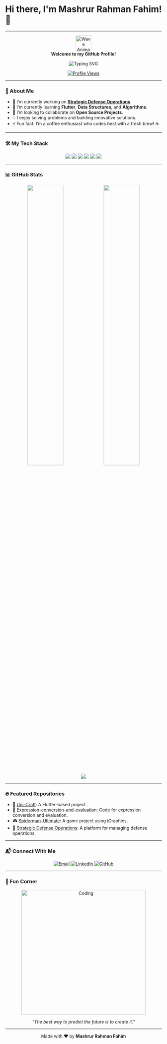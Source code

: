 # Hi there, I'm Mashrur Rahman Fahim! 🌊

---

<p align="center">
  <img src="https://media.giphy.com/media/WoWm8YzFQJg5i/giphy.gif" width="50" alt="Wave Animation">
  <br>
  <strong>Welcome to my GitHub Profile!</strong>
</p>

<p align="center">
  <img src="https://readme-typing-svg.herokuapp.com?font=Fira+Code&size=22&duration=4000&color=18BCF7&center=true&vCenter=true&lines=Passionate+Developer;Flutter+Enthusiast;Always+Learning+Something+New!" alt="Typing SVG">
</p>

<p align="center">
  <a href="https://github.com/mashrur-rahman-fahim">
    <img src="https://komarev.com/ghpvc/?username=mashrur-rahman-fahim&label=Profile+Views&color=brightgreen" alt="Profile Views" />
  </a>
</p>

---

### 🚀 About Me

- 🔭 I’m currently working on **[Strategic Defense Operations](https://github.com/mashrur-rahman-fahim/StrategicDefenseOps)**.
- 🌱 I’m currently learning **Flutter**, **Data Structures**, and **Algorithms**.
- 👯 I’m looking to collaborate on **Open Source Projects**.
- 💡 I enjoy solving problems and building innovative solutions.
- ⚡ Fun fact: I’m a coffee enthusiast who codes best with a fresh brew! ☕

---

### 🛠️ My Tech Stack

<p align="center">
  <img src="https://img.shields.io/badge/Code-Flutter-informational?style=flat&logo=flutter&logoColor=white&color=blue" />
  <img src="https://img.shields.io/badge/Code-C++-informational?style=flat&logo=cplusplus&logoColor=white&color=00599C" />
  <img src="https://img.shields.io/badge/Code-HTML-informational?style=flat&logo=html5&logoColor=white&color=orange" />
  <img src="https://img.shields.io/badge/Code-JavaScript-informational?style=flat&logo=javascript&logoColor=white&color=yellow" />
  <img src="https://img.shields.io/badge/Tools-GitHub-informational?style=flat&logo=github&logoColor=white&color=black" />
  <img src="https://img.shields.io/badge/Tools-VSCode-informational?style=flat&logo=visual-studio-code&logoColor=white&color=0078d7" />
</p>

---

### 📊 GitHub Stats

<p align="center">
  <img width="48%" src="https://github-readme-stats.vercel.app/api?username=mashrur-rahman-fahim&show_icons=true&theme=radical" />
  <img width="48%" src="https://github-readme-streak-stats.herokuapp.com/?user=mashrur-rahman-fahim&theme=radical" />
</p>

<p align="center">
  <img src="https://github-readme-activity-graph.cyclic.app/graph?username=mashrur-rahman-fahim&theme=react-dark" />
</p>

---

### 🔥 Featured Repositories

- 🚀 [Uni-Craft](https://github.com/mashrur-rahman-fahim/Uni-Craft): A Flutter-based project.
- 📂 [Expression-conversion-and-evaluation](https://github.com/mashrur-rahman-fahim/Expression-conversion-and-evaluation): Code for expression conversion and evaluation.
- 🎮 [Spiderman-Ultimate](https://github.com/mashrur-rahman-fahim/Spiderman-Ultimate): A game project using iGraphics.
- 📖 [Strategic Defense Operations](https://github.com/mashrur-rahman-fahim/StrategicDefenseOps): A platform for managing defense operations.

---

### 📬 Connect With Me

<p align="center">
  <a href="mailto:mashrur.rahman.fahim@gmail.com">
    <img src="https://img.shields.io/badge/Email-D14836?style=for-the-badge&logo=gmail&logoColor=white" alt="Email">
  </a>
  <a href="https://linkedin.com/in/mashrur-rahman-fahim">
    <img src="https://img.shields.io/badge/LinkedIn-0077B5?style=for-the-badge&logo=linkedin&logoColor=white" alt="LinkedIn">
  </a>
  <a href="https://github.com/mashrur-rahman-fahim">
    <img src="https://img.shields.io/badge/GitHub-100000?style=for-the-badge&logo=github&logoColor=white" alt="GitHub">
  </a>
</p>

---

### 🎯 Fun Corner

<p align="center">
  <img src="https://media.giphy.com/media/xT9IgzoKnwFNmISR8I/giphy.gif" alt="Coding" width="400" />
</p>

<p align="center">
  <i>"The best way to predict the future is to create it."</i>
</p>

---

<p align="center">
  Made with ❤️ by <b>Mashrur Rahman Fahim</b>
</p>
